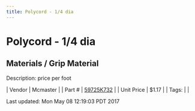 ```yaml
---
title: Polycord - 1/4 dia
---
```


# Polycord - 1/4 dia
## Materials / Grip Material
Description: 	price per foot 

| Vendor | Mcmaster | 
| Part # | [59725K732](https://www.mcmaster.com/#59725K732) | 
| Unit Price | $1.17 | 
| Tags: |  | 

Last updated: Mon May 08 12:19:03 PDT 2017